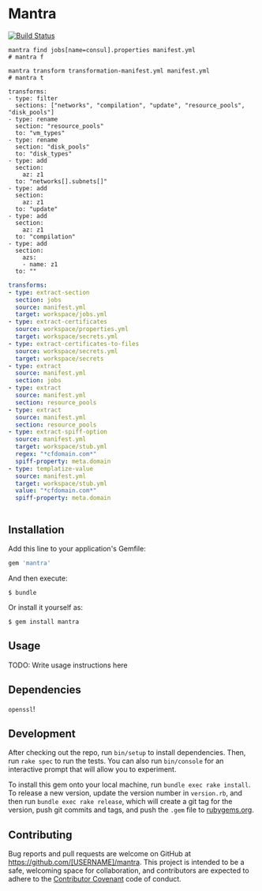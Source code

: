 # Mantra

[![Build Status](https://travis-ci.org/allomov/mantra.svg?branch=master)](https://travis-ci.org/allomov/mantra)

```
mantra find jobs[name=consul].properties manifest.yml
# mantra f
```

```
mantra transform transformation-manifest.yml manifest.yml
# mantra t
```

```
transforms:
- type: filter
  sections: ["networks", "compilation", "update", "resource_pools", "disk_pools"]
- type: rename
  section: "resource_pools"
  to: "vm_types"
- type: rename
  section: "disk_pools"
  to: "disk_types"
- type: add
  section:
    az: z1
  to: "networks[].subnets[]"
- type: add
  section:
    az: z1
  to: "update"
- type: add
  section:
    az: z1
  to: "compilation"
- type: add
  section:
    azs:
    - name: z1
  to: ""
```


```yaml
transforms:
- type: extract-section
  section: jobs
  source: manifest.yml
  target: workspace/jobs.yml  
- type: extract-certificates
  source: workspace/properties.yml
  target: workspace/secrets.yml
- type: extract-certificates-to-files
  source: workspace/secrets.yml
  target: workspace/secrets
- type: extract
  source: manifest.yml
  section: jobs
- type: extract
  source: manifest.yml
  section: resource_pools
- type: extract
  source: manifest.yml
  section: resource_pools
- type: extract-spiff-option
  source: manifest.yml
  target: workspace/stub.yml
  regex: "*cfdomain.com*"
  spiff-property: meta.domain
- type: templatize-value
  source: manifest.yml
  target: workspace/stub.yml
  value: "*cfdomain.com*"
  spiff-property: meta.domain
```

```
```


## Installation

Add this line to your application's Gemfile:

```ruby
gem 'mantra'
```

And then execute:

    $ bundle

Or install it yourself as:

    $ gem install mantra

## Usage

TODO: Write usage instructions here

## Dependencies

`openssl`!

## Development

After checking out the repo, run `bin/setup` to install dependencies. Then, run `rake spec` to run the tests. You can also run `bin/console` for an interactive prompt that will allow you to experiment.

To install this gem onto your local machine, run `bundle exec rake install`. To release a new version, update the version number in `version.rb`, and then run `bundle exec rake release`, which will create a git tag for the version, push git commits and tags, and push the `.gem` file to [rubygems.org](https://rubygems.org).

## Contributing

Bug reports and pull requests are welcome on GitHub at https://github.com/[USERNAME]/mantra. This project is intended to be a safe, welcoming space for collaboration, and contributors are expected to adhere to the [Contributor Covenant](http://contributor-covenant.org) code of conduct.

